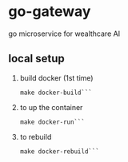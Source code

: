 # go-gateway
go microservice for wealthcare AI


## local setup

1. build docker (1st time)
    ```
    make docker-build```

2. to up the container
    ```
    make docker-run```

3. to rebuild
    ```
    make docker-rebuild```